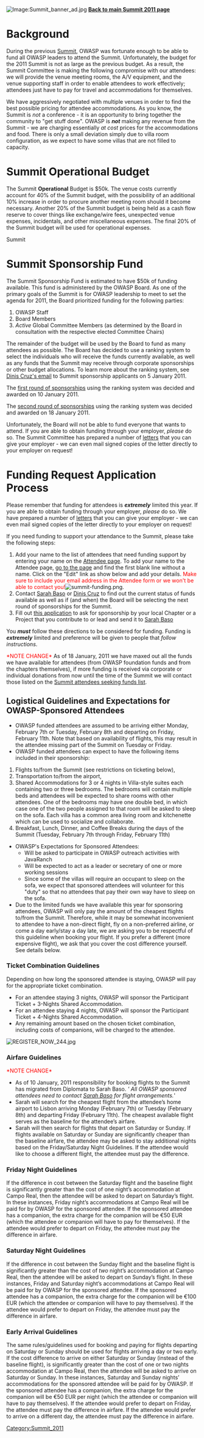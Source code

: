 <noinclude>![Image:Summit_banner_ad.jpg](Summit_banner_ad.jpg
"Image:Summit_banner_ad.jpg")
[**Back to main Summit 2011 page**](Summit_2011 "wikilink") </noinclude>

# Background

During the previous [Summit](OWASP_EU_Summit_2008 "wikilink"), OWASP was
fortunate enough to be able to fund all OWASP leaders to attend the
Summit. Unfortunately, the budget for the 2011 Summit is not as large as
the previous budget. As a result, the Summit Committee is making the
following compromise with our attendees: we will provide the venue
meeting rooms, the A/V equipment, and the venue supporting staff in
order to enable attendees to work effectively; attendees just have to
pay for travel and accommodations for themselves.

We have aggressively negotiated with multiple venues in order to find
the best possible pricing for attendee accommodations. As you know, the
Summit is *not* a conference - it is an opportunity to bring together
the community to "get stuff done". OWASP is ***not*** making any revenue
from the Summit - we are charging essentially *at cost* prices for the
accommodations and food. There is only a small deviation simply due to
villa room configuration, as we expect to have some villas that are not
filled to capacity.

# Summit Operational Budget

The Summit **Operational** Budget is $50k. The venue costs currently
account for 40% of the Summit budget, with the possibility of an
additional 10% increase in order to procure another meeting room should
it become necessary. Another 20% of the Summit budget is being held as a
cash flow reserve to cover things like exchange/wire fees, unexpected
venue expenses, incidentals, and other miscellaneous expenses. The final
20% of the Summit budget will be used for operational expenses.

<paypal>Summit</paypal>

# Summit Sponsorship Fund

The Summit Sponsorship Fund is estimated to have $50k of funding
available. This fund is administered by the OWASP Board. As one of the
primary goals of the Summit is for OWASP leadership to meet to set the
agenda for 2011, the Board prioritized funding for the following
parties:

1.  OWASP Staff
2.  Board Members
3.  *Active* Global Committee Members (as determined by the Board in
    consultation with the respective elected Committee Chairs)

The remainder of the budget will be used by the Board to fund as many
attendees as possible. The Board has decided to use a ranking system to
select the individuals who will receive the funds currently available,
as well as any funds that the Summit may receive through corporate
sponsorships or other budget allocations. To learn more about the
ranking system, see [Dinis Cruz's
email](https://lists.owasp.org/pipermail/owasp-summit-2011/2011-January/000518.html)
to Summit sponsorship applicants on 5 January 2011.

The [first round of
sponsorships](Summit_2011_Attendee/Summit_Attendees_Funds_-_Ranking_for_10th_Jan_2010 "wikilink")
using the ranking system was decided and awarded on 10 January 2011.

The [second round of
sponsorships](Summit_2011_Attendee/Summit_Attendees_Funds_-_Ranking_for_18th_Jan_2010 "wikilink")
using the ranking system was decided and awarded on 18 January 2011.

Unfortunately, the Board will not be able to fund everyone that wants to
attend. If you are able to obtain funding through your employer,
*please* do so. The Summit Committee has prepared a number of
[letters](Summit_2011_Promotional_Materials#Template_Attendee_Letters "wikilink")
that you can give your employer - we can even mail signed copies of the
letter directly to your employer on request\!

# Funding Request Application Process

Please remember that funding for attendees is ***extremely*** limited
this year. If you are able to obtain funding through your employer,
*please* do so. We have prepared a number of
[letters](Summit_2011_Promotional_Materials#Template_Attendee_Letters "wikilink")
that you can give your employer - we can even mail signed copies of the
letter directly to your employer on request\!

If you need funding to support your attendance to the Summit, please
take the following steps:

1.  Add your name to the list of attendees that need funding support by
    entering your name on the [Attendee
    page](Summit_2011_Attendee#Confirmed_Summit_Attendees:_Seeking_Funds.2FSponsorship "wikilink").
    To add your name to the Attendee page, [go to the
    page](Summit_2011_Attendee#Confirmed_Summit_Attendees:_Seeking_Funds.2FSponsorship "wikilink")
    and find the first blank line without a name. Click on the "Edit"
    link as show below and add your details.
    <span style="color:red">Make sure to include your email address in
    the Attendee form or we won't be able to contact
    you\!</span>![summit-funding.png](summit-funding.png
    "summit-funding.png").
2.  Contact [Sarah Baso](mailto:sarah.baso@owasp.org) or [Dinis
    Cruz](mailto:dinis.cruz@owasp.org) to find out the current status of
    funds available as well as if (and when) the Board will be selecting
    the next round of sponsorships for the Summit.
3.  Fill out [this
    application](https://docs.google.com/document/d/1TBj0BxBnzx8P7SegtEc8dSUNlQdLEZ5xXTbwfbdh6Bg/edit?hl=en&authkey=CNvixYEL)
    to ask for sponsorship by your local Chapter or a Project that you
    contribute to or lead and send it to [Sarah
    Baso](mailto:sarah.base@owasp.org)

You ***must*** follow these directions to be considered for funding.
Funding is ***extremely*** limited and preference will be given to
people that *follow instructions*.

<span style="color:red">\*NOTE CHANGE\*</span> As of 18 January, 2011 we
have maxed out all the funds we have available for attendees (from OWASP
foundation funds and from the chapters themselves), if more funding is
received via corporate or individual donations from now until the time
of the Summit we will contact those listed on the [Summit attendees
seeking funds
list](Summit_2011_Attendee#Confirmed_Summit_Attendees:_Seeking_Funds.2FSponsorship "wikilink").

## Logistical Guidelines and Expectations for OWASP-Sponsored Attendees

  - OWASP funded attendees are assumed to be arriving either Monday,
    February 7th or Tuesday, February 8th and departing on Friday,
    February 11th. Note that based on availability of flights, this may
    result in the attendee missing part of the Summit on Tuesday or
    Friday.
  - OWASP funded attendees can expect to have the following items
    included in their sponsorship:

<!-- end list -->

1.  Flights to/from the Summit (see restrictions on ticketing below),
2.  Transportation to/from the airport,
3.  Shared Accommodations for 3 or 4 nights in Villa-style suites each
    containing two or three bedrooms. The bedrooms will contain multiple
    beds and attendees will be expected to share rooms with other
    attendees. One of the bedrooms may have one double bed, in which
    case one of the two people assigned to that room will be asked to
    sleep on the sofa. Each villa has a common area living room and
    kitchenette which can be used to socialize and collaborate.
4.  Breakfast, Lunch, Dinner, and Coffee Breaks during the days of the
    Summit (Tuesday, February 7th through Friday, February 11th)

<!-- end list -->

  - OWASP's Expectations for Sponsored Attendees:
      - Will be asked to participate in OWASP outreach activities with
        JavaRanch
      - Will be expected to act as a leader or secretary of one or more
        working sessions
      - Since some of the villas will require an occupant to sleep on
        the sofa, we expect that sponsored attendees will volunteer for
        this "duty" so that no attendees that pay their own way have to
        sleep on the sofa.
  - Due to the limited funds we have available this year for sponsoring
    attendees, OWASP will only pay the amount of the cheapest flights
    to/from the Summit. Therefore, while it may be somewhat inconvenient
    to attendee to have a non-direct flight, fly on a non-preferred
    airline, or come a day early/stay a day late, we are asking you to
    be respectful of this guideline when booking your flight. If you
    prefer a different (more expensive flight), we ask that you cover
    the cost difference yourself. See details below.

### Ticket Combination Guidelines

Depending on how long the sponsored attendee is staying, OWASP will pay
for the appropriate ticket combination.

  - For an attendee staying 3 nights, OWASP will sponsor the Participant
    Ticket + 3-Nights Shared Accommodation.
  - For an attendee staying 4 nights, OWASP will sponsor the Participant
    Ticket + 4-Nights Shared Accommodation.
  - Any remaining amount based on the chosen ticket combination,
    including costs of companions, will be charged to the attendee.

![REGISTER_NOW_244.jpg](REGISTER_NOW_244.jpg "REGISTER_NOW_244.jpg")

### Airfare Guidelines

<span style="color:red">\*NOTE CHANGE\*</span>

  - As of 10 January, 2011 responsibility for booking flights to the
    Summit has migrated from Diplomata to Sarah Baso. *' All OWASP
    sponsored attendees need to contact [Sarah
    Baso](mailto:sarah.baso@owasp.org) for flight arrangements.*'
  - Sarah will search for the cheapest flight from the attendee’s home
    airport to Lisbon arriving Monday (February 7th) or Tuesday
    (February 8th) and departing Friday (February 11th). The cheapest
    available flight serves as the baseline for the attendee’s airfare.
  - Sarah will then search for flights that depart on Saturday or
    Sunday. If flights available on Saturday or Sunday are significantly
    cheaper than the baseline airfare, the attendee may be asked to stay
    additional nights based on the Friday/Saturday Night Guidelines. If
    the attendee would like to choose a different flight, the attendee
    must pay the difference.

### Friday Night Guidelines

If the difference in cost between the Saturday flight and the baseline
flight is significantly greater than the cost of one night’s
accommodation at Campo Real, then the attendee will be asked to depart
on Saturday’s flight. In these instances, Friday night’s accommodations
at Campo Real will be paid for by OWASP for the sponsored attendee. If
the sponsored attendee has a companion, the extra charge for the
companion will be €50 EUR (which the attendee or companion will have to
pay for themselves). If the attendee would prefer to depart on Friday,
the attendee must pay the difference in airfare.

### Saturday Night Guidelines

If the difference in cost between the Sunday flight and the baseline
flight is significantly greater than the cost of *two* night’s
accommodation at Campo Real, then the attendee will be asked to depart
on Sunday’s flight. In these instances, Friday and Saturday night’s
accommodations at Campo Real will be paid for by OWASP for the sponsored
attendee. If the sponsored attendee has a companion, the extra charge
for the companion will be €100 EUR (which the attendee or companion will
have to pay themselves). If the attendee would prefer to depart on
Friday, the attendee must pay the difference in airfare.

### Early Arrival Guidelines

The same rules/guidelines used for booking and paying for flights
departing on Saturday or Sunday should be used for flights arriving a
day or two early. If the cost difference to arrive on either Saturday or
Sunday (instead of the baseline flight), is significantly greater than
the cost of one or two nights accommodation at Campo Real, then the
attendee will be asked to arrive on Saturday or Sunday. In these
instances, Saturday and Sunday nights’ accommodations for the sponsored
attendee will be paid for by OWASP. If the sponsored attendee has a
companion, the extra charge for the companion will be €50 EUR per night
(which the attendee or companion will have to pay themselves). If the
attendee would prefer to depart on Friday, the attendee must pay the
difference in airfare. If the attendee would prefer to arrive on a
different day, the attendee must pay the difference in airfare.

[Category:Summit_2011](Category:Summit_2011 "wikilink")